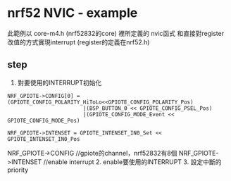 # nrf52 NVIC - example

此範例以 core-m4.h (nrf52832的core) 裡所定義的 nvic函式 和直接對register改值的方式實現interrupt (register的定義在nrf52.h)

## step
 
 1. 對要使用的INTERRUPT初始化
```
NRF_GPIOTE->CONFIG[0] = (GPIOTE_CONFIG_POLARITY_HiToLo<<GPIOTE_CONFIG_POLARITY_Pos)  
                        |(BSP_BUTTON_0 << GPIOTE_CONFIG_PSEL_Pos)  
                        |(GPIOTE_CONFIG_MODE_Event << GPIOTE_CONFIG_MODE_Pos)  
                            
NRF_GPIOTE->INTENSET = GPIOTE_INTENSET_IN0_Set << GPIOTE_INTENSET_IN0_Pos 
```  
NRF_GPIOTE->CONFIG //gpiote的channel，nrf52832有8個
NRF_GPIOTE->INTENSET //enable interrupt
 2. enable要使用的INTERRUPT
 3. 設定中斷的priority
